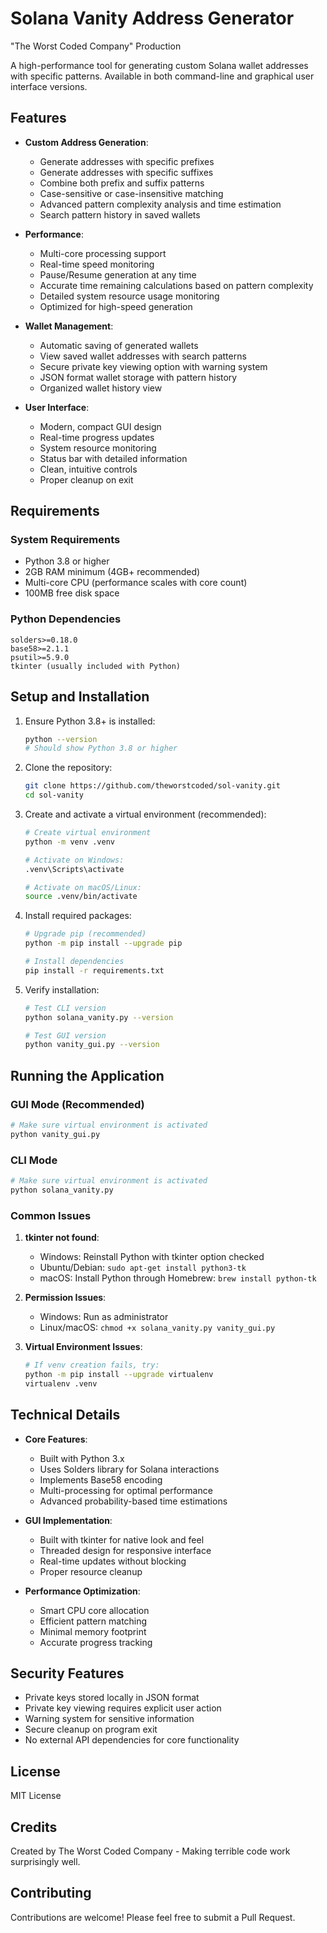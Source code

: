 # Solana Vanity Address Generator
"The Worst Coded Company" Production

A high-performance tool for generating custom Solana wallet addresses with specific patterns. Available in both command-line and graphical user interface versions.

## Features

- **Custom Address Generation**:
  - Generate addresses with specific prefixes
  - Generate addresses with specific suffixes
  - Combine both prefix and suffix patterns
  - Case-sensitive or case-insensitive matching
  - Advanced pattern complexity analysis and time estimation
  - Search pattern history in saved wallets

- **Performance**:
  - Multi-core processing support
  - Real-time speed monitoring
  - Pause/Resume generation at any time
  - Accurate time remaining calculations based on pattern complexity
  - Detailed system resource usage monitoring
  - Optimized for high-speed generation

- **Wallet Management**:
  - Automatic saving of generated wallets
  - View saved wallet addresses with search patterns
  - Secure private key viewing option with warning system
  - JSON format wallet storage with pattern history
  - Organized wallet history view

- **User Interface**:
  - Modern, compact GUI design
  - Real-time progress updates
  - System resource monitoring
  - Status bar with detailed information
  - Clean, intuitive controls
  - Proper cleanup on exit

## Requirements

### System Requirements
- Python 3.8 or higher
- 2GB RAM minimum (4GB+ recommended)
- Multi-core CPU (performance scales with core count)
- 100MB free disk space

### Python Dependencies
```
solders>=0.18.0
base58>=2.1.1
psutil>=5.9.0
tkinter (usually included with Python)
```

## Setup and Installation

1. Ensure Python 3.8+ is installed:
   ```bash
   python --version
   # Should show Python 3.8 or higher
   ```

2. Clone the repository:
   ```bash
   git clone https://github.com/theworstcoded/sol-vanity.git
   cd sol-vanity
   ```

3. Create and activate a virtual environment (recommended):
   ```bash
   # Create virtual environment
   python -m venv .venv

   # Activate on Windows:
   .venv\Scripts\activate
   
   # Activate on macOS/Linux:
   source .venv/bin/activate
   ```

4. Install required packages:
   ```bash
   # Upgrade pip (recommended)
   python -m pip install --upgrade pip

   # Install dependencies
   pip install -r requirements.txt
   ```

5. Verify installation:
   ```bash
   # Test CLI version
   python solana_vanity.py --version

   # Test GUI version
   python vanity_gui.py --version
   ```

## Running the Application

### GUI Mode (Recommended)
```bash
# Make sure virtual environment is activated
python vanity_gui.py
```

### CLI Mode
```bash
# Make sure virtual environment is activated
python solana_vanity.py
```

### Common Issues

1. **tkinter not found**:
   - Windows: Reinstall Python with tkinter option checked
   - Ubuntu/Debian: `sudo apt-get install python3-tk`
   - macOS: Install Python through Homebrew: `brew install python-tk`

2. **Permission Issues**:
   - Windows: Run as administrator
   - Linux/macOS: `chmod +x solana_vanity.py vanity_gui.py`

3. **Virtual Environment Issues**:
   ```bash
   # If venv creation fails, try:
   python -m pip install --upgrade virtualenv
   virtualenv .venv
   ```

## Technical Details

- **Core Features**:
  - Built with Python 3.x
  - Uses Solders library for Solana interactions
  - Implements Base58 encoding
  - Multi-processing for optimal performance
  - Advanced probability-based time estimations

- **GUI Implementation**:
  - Built with tkinter for native look and feel
  - Threaded design for responsive interface
  - Real-time updates without blocking
  - Proper resource cleanup

- **Performance Optimization**:
  - Smart CPU core allocation
  - Efficient pattern matching
  - Minimal memory footprint
  - Accurate progress tracking

## Security Features

- Private keys stored locally in JSON format
- Private key viewing requires explicit user action
- Warning system for sensitive information
- Secure cleanup on program exit
- No external API dependencies for core functionality

## License

MIT License

## Credits

Created by The Worst Coded Company - Making terrible code work surprisingly well.

## Contributing

Contributions are welcome! Please feel free to submit a Pull Request.
